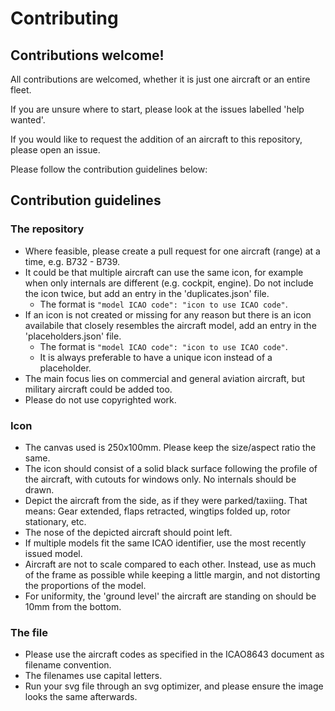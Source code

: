 # Contributing

## Contributions welcome!
All contributions are welcomed, whether it is just one aircraft or an entire fleet.

If you are unsure where to start, please look at the issues labelled 'help wanted'.

If you would like to request the addition of an aircraft to this repository, please open an issue.

Please follow the contribution guidelines below:

## Contribution guidelines
### The repository
* Where feasible, please create a pull request for one aircraft (range) at a time, e.g. B732 - B739.
* It could be that multiple aircraft can use the same icon, for example when only internals are different (e.g. cockpit, engine). Do not include the icon twice, but add an entry in the 'duplicates.json' file.
    * The format is `"model ICAO code": "icon to use ICAO code"`.
* If an icon is not created or missing for any reason but there is an icon availabile that closely resembles the aircraft model, add an entry in the 'placeholders.json' file.
    * The format is `"model ICAO code": "icon to use ICAO code"`.
    * It is always preferable to have a unique icon instead of a placeholder.
* The main focus lies on commercial and general aviation aircraft, but military aircraft could be added too.
* Please do not use copyrighted work.

### Icon
* The canvas used is 250x100mm. Please keep the size/aspect ratio the same.
* The icon should consist of a solid black surface following the profile of the aircraft, with cutouts for windows only. No internals should be drawn.
* Depict the aircraft from the side, as if they were parked/taxiing. That means: Gear extended, flaps retracted, wingtips folded up, rotor stationary, etc.
* The nose of the depicted aircraft should point left.
* If multiple models fit the same ICAO identifier, use the most recently issued model. 
* Aircraft are not to scale compared to each other. Instead, use as much of the frame as possible while keeping a little margin, and not distorting the proportions of the model.
* For uniformity, the 'ground level' the aircraft are standing on should be 10mm from the bottom.

### The file
* Please use the aircraft codes as specified in the ICAO8643 document as filename convention.
* The filenames use capital letters.
* Run your svg file through an svg optimizer, and please ensure the image looks the same afterwards.
